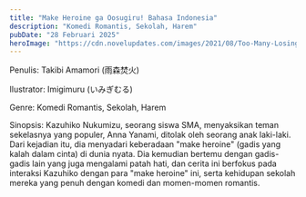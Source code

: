 ```yaml
---
title: "Make Heroine ga Oosugiru! Bahasa Indonesia"
description: "Komedi Romantis, Sekolah, Harem"
pubDate: "28 Februari 2025"
heroImage: "https://cdn.novelupdates.com/images/2021/08/Too-Many-Losing-Heroines.jpg"
---
```


Penulis: Takibi Amamori (雨森焚火)

Ilustrator: Imigimuru (いみぎむる)

Genre: Komedi Romantis, Sekolah, Harem

Sinopsis:  Kazuhiko Nukumizu, seorang siswa SMA, menyaksikan teman sekelasnya yang populer, Anna Yanami, ditolak oleh seorang anak laki-laki. Dari kejadian itu, dia menyadari keberadaan "make heroine" (gadis yang kalah dalam cinta) di dunia nyata. Dia kemudian bertemu dengan gadis-gadis lain yang juga mengalami patah hati, dan cerita ini berfokus pada interaksi Kazuhiko dengan para "make heroine" ini, serta kehidupan sekolah mereka yang penuh dengan komedi dan momen-momen romantis.
